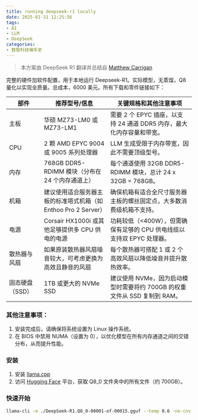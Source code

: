 ```yaml
---
title: running deepseek-r1 locally
date: 2025-01-31 12:25:56
tags:
- AI
- LLM
- DeepSeek
categories:
- 数智科技编年史
---
```


> 本方案由 DeepSeek R1 翻译并总结自 [Matthew Carrigan](https://x.com/carrigmat/status/1884244369907278106)

完整的硬件加软件配置，用于本地运行 Deepseek-R1。实际模型，无蒸馏，Q8 量化以实现全质量。总成本，6000 美元。所有下载和零件链接如下：

<!--more-->

| 部件         | 推荐型号/信息                                                                                       | 关键规格和其他注意事项                                                                                     |
|--------------|----------------------------------------------------------------------------------------------------|------------------------------------------------------------------------------------------------------------|
| 主板          | 华硕 MZ73-LM0 或 MZ73-LM1                                                                        | 需要 2 个 EPYC 插座，以支持 24 通道 DDR5 内存，最大化内存容量和带宽。                                          |
| CPU           | 2 颗 AMD EPYC 9004 或 9005 系列处理器                                                            | LLM 生成受限于内存带宽，因此不需要顶级型号。                                                                |
| 内存          | 768GB DDR5-RDIMM 模块（分布在 24 个内存通道上）                                                   | 每个通道使用 32GB DDR5-RDIMM 模块，总计 24 x 32GB = 768GB。                                                     |
| 机箱          | 建议使用适合服务器主板的标准塔式机箱（如 Enthoo Pro 2 Server）                                   | 确保机箱有适合全尺寸服务器主板的螺丝固定点，大多数消费级机箱不支持。                                         |
| 电源          | Corsair HX1000i 或其他足够提供多 CPU 供电的电源                                                  | 功耗较低（<400W），但需确保有足够的 CPU 供电线缆以支持双 EPYC 处理器。                                      |
| 散热器与风扇   | 如果原装散热器风扇噪音较大，可考虑更换为高效且静音的风扇                                         | 每个散热器可搭配 1 或 2 个高效风扇以降低噪音并提升散热效率。                                                 |
| 固态硬盘（SSD）| 1TB 或更大的 NVMe SSD                                                                            | 建议使用 NVMe，因为启动模型时需要将约 700GB 的权重文件从 SSD 复制到 RAM。                                      |

### 其他注意事项：
1. 安装完成后，请确保将系统设置为 Linux 操作系统。
2. 在 BIOS 中禁用 NUMA（设置为 0），以优化模型在所有内存通道之间的交错分布，从而提升性能。

### 安装
1. 安装 [llama.cpp](https://github.com/ggerganov/llama.cpp)
2. 访问 [Hugging Face](https://huggingface.co/unsloth/DeepSeek-R1-GGUF) 平台，获取 Q8_0 文件夹中的所有文件（约 700GB）。

### 快速开始

```bash
llama-cli -m ./DeepSeek-R1.Q8_0-00001-of-00015.gguf --temp 0.6 -no-cnv -c 16384 -p "<｜用户｜>草莓中有多少个 R？<｜助手｜>"
```
